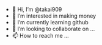 - 👋 Hi, I’m @takai909
- 👀 I’m interested in making money
- 🌱 I’m currently learning github
- 💞️ I’m looking to collaborate on ...
- 📫 How to reach me ...

<!---
takai909/takai909 is a ✨ special ✨ repository because its `README.md` (this file) appears on your GitHub profile.
You can click the Preview link to take a look at your changes.
--->
